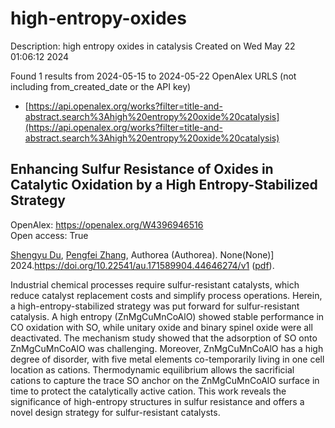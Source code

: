 # high-entropy-oxides
Description: high entropy oxides in catalysis
Created on Wed May 22 01:06:12 2024

Found 1 results from 2024-05-15 to 2024-05-22
OpenAlex URLS (not including from_created_date or the API key)
- [https://api.openalex.org/works?filter=title-and-abstract.search%3Ahigh%20entropy%20oxide%20catalysis](https://api.openalex.org/works?filter=title-and-abstract.search%3Ahigh%20entropy%20oxide%20catalysis)

## Enhancing Sulfur Resistance of Oxides in Catalytic Oxidation by a High Entropy-Stabilized Strategy   

OpenAlex: https://openalex.org/W4396946516    
Open access: True
    
[Shengyu Du](https://openalex.org/A5029370723), [Pengfei Zhang](https://openalex.org/A5005363741), Authorea (Authorea). None(None)] 2024.https://doi.org/10.22541/au.171589904.44646274/v1 ([pdf](https://www.authorea.com/doi/pdf/10.22541/au.171589904.44646274/v1)).
    
Industrial chemical processes require sulfur-resistant catalysts, which reduce catalyst replacement costs and simplify process operations. Herein, a high-entropy-stabilized strategy was put forward for sulfur-resistant catalysis. A high entropy (ZnMgCuMnCoAlO) showed stable performance in CO oxidation with SO, while unitary oxide and binary spinel oxide were all deactivated. The mechanism study showed that the adsorption of SO onto ZnMgCuMnCoAlO was challenging. Moreover, ZnMgCuMnCoAlO has a high degree of disorder, with five metal elements co-temporarily living in one cell location as cations. Thermodynamic equilibrium allows the sacrificial cations to capture the trace SO anchor on the ZnMgCuMnCoAlO surface in time to protect the catalytically active cation. This work reveals the significance of high-entropy structures in sulfur resistance and offers a novel design strategy for sulfur-resistant catalysts.    

    
